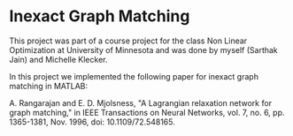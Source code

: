 # Inexact Graph Matching
This project was part of a course project for the class Non Linear Optimization at University of Minnesota and was done by myself (Sarthak Jain) and Michelle Klecker.

In this project we implemented the following paper for inexact graph matching in MATLAB:

A. Rangarajan and E. D. Mjolsness, "A Lagrangian relaxation network for graph matching," in IEEE Transactions on Neural Networks, vol. 7, no. 6, pp. 1365-1381, Nov. 1996, doi: 10.1109/72.548165.

